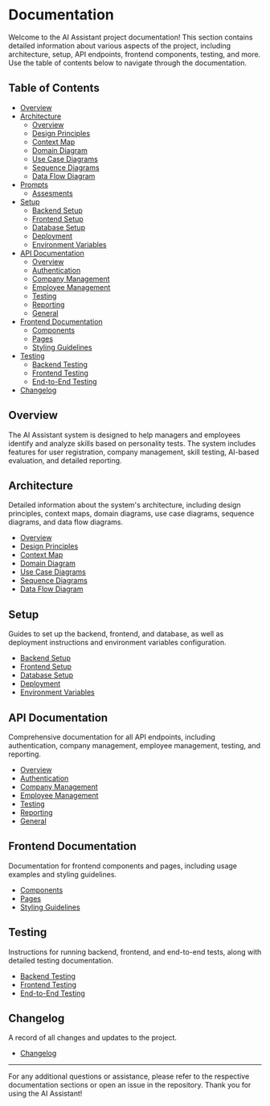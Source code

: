 # Documentation

Welcome to the AI Assistant project documentation! This section contains detailed information about various aspects of the project, including architecture, setup, API endpoints, frontend components, testing, and more. Use the table of contents below to navigate through the documentation.

## Table of Contents

- [Overview](#overview)
- [Architecture](#architecture)
  - [Overview](architecture/overview.md)
  - [Design Principles](architecture/design-principles.md)
  - [Context Map](architecture/context-map.md)
  - [Domain Diagram](architecture/domain-diagram.md)
  - [Use Case Diagrams](architecture/use-case-diagram.md)
  - [Sequence Diagrams](architecture/sequence-diagrams.md)
  - [Data Flow Diagram](architecture/data-flow-diagram.md)
- [Prompts](./propmts/README.md)
  - [Assesments](./propmts/assestments/README.md)
- [Setup](#setup)
  - [Backend Setup](setup/backend-setup.md)
  - [Frontend Setup](setup/frontend-setup.md)
  - [Database Setup](setup/database-setup.md)
  - [Deployment](setup/deployment.md)
  - [Environment Variables](setup/environment.md)
- [API Documentation](#api-documentation)
  - [Overview](api/index.md)
  - [Authentication](api/auth/index.md)
  - [Company Management](api/company/index.md)
  - [Employee Management](api/employee/index.md)
  - [Testing](api/testing/index.md)
  - [Reporting](api/reporting/index.md)
  - [General](api/general/index.md)
- [Frontend Documentation](#frontend-documentation)
  - [Components](frontend/components/index.md)
  - [Pages](frontend/pages/index.md)
  - [Styling Guidelines](frontend/general/styling.md)
- [Testing](#testing)
  - [Backend Testing](testing/backend-testing.md)
  - [Frontend Testing](testing/frontend-testing.md)
  - [End-to-End Testing](testing/end-to-end-testing.md)
- [Changelog](#changelog)

## Overview

The AI Assistant system is designed to help managers and employees identify and analyze skills based on personality tests. The system includes features for user registration, company management, skill testing, AI-based evaluation, and detailed reporting.

## Architecture

Detailed information about the system's architecture, including design principles, context maps, domain diagrams, use case diagrams, sequence diagrams, and data flow diagrams.

- [Overview](architecture/overview.md)
- [Design Principles](architecture/design-principles.md)
- [Context Map](architecture/context-map.md)
- [Domain Diagram](architecture/domain-diagram.md)
- [Use Case Diagrams](architecture/use-case-diagram.md)
- [Sequence Diagrams](architecture/sequence-diagrams.md)
- [Data Flow Diagram](architecture/data-flow-diagram.md)

## Setup

Guides to set up the backend, frontend, and database, as well as deployment instructions and environment variables configuration.

- [Backend Setup](setup/backend-setup.md)
- [Frontend Setup](setup/frontend-setup.md)
- [Database Setup](setup/database-setup.md)
- [Deployment](setup/deployment.md)
- [Environment Variables](setup/environment.md)

## API Documentation

Comprehensive documentation for all API endpoints, including authentication, company management, employee management, testing, and reporting.

- [Overview](api/index.md)
- [Authentication](api/auth/index.md)
- [Company Management](api/company/index.md)
- [Employee Management](api/employee/index.md)
- [Testing](api/testing/index.md)
- [Reporting](api/reporting/index.md)
- [General](api/general/index.md)

## Frontend Documentation

Documentation for frontend components and pages, including usage examples and styling guidelines.

- [Components](frontend/components/index.md)
- [Pages](frontend/pages/index.md)
- [Styling Guidelines](frontend/general/styling.md)

## Testing

Instructions for running backend, frontend, and end-to-end tests, along with detailed testing documentation.

- [Backend Testing](testing/backend-testing.md)
- [Frontend Testing](testing/frontend-testing.md)
- [End-to-End Testing](testing/end-to-end-testing.md)

## Changelog

A record of all changes and updates to the project.

- [Changelog](CHANGELOG.md)

---

For any additional questions or assistance, please refer to the respective documentation sections or open an issue in the repository. Thank you for using the AI Assistant!
